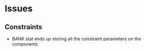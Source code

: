 # Issues


## Constraints
- BANK stat ends up storing all the constraint parameters on the components
